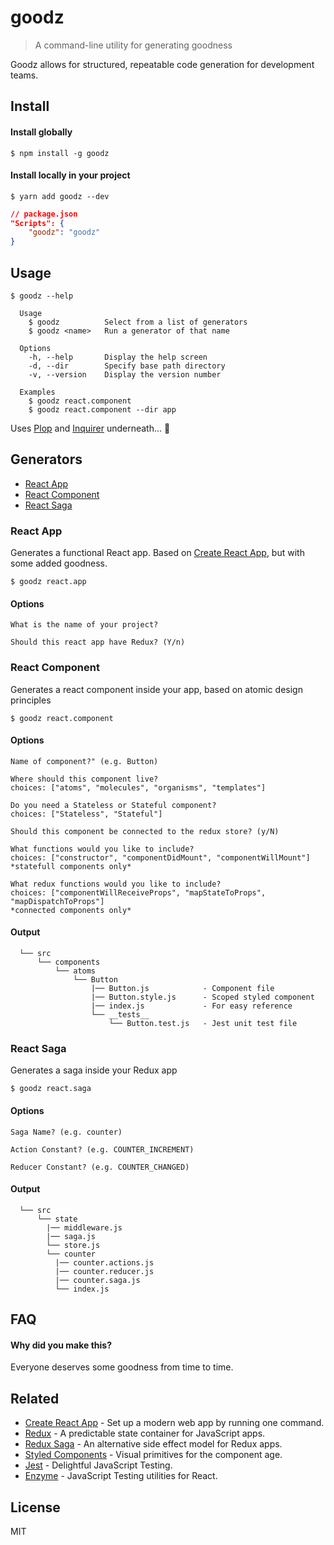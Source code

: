 # goodz
> A command-line utility for generating goodness

Goodz allows for structured, repeatable code generation for development teams.


## Install
#### Install globally

```
$ npm install -g goodz
```
#### Install locally in your project

```
$ yarn add goodz --dev
```
```json
// package.json
"Scripts": {
    "goodz": "goodz"
}
```


## Usage

```
$ goodz --help

  Usage
    $ goodz          Select from a list of generators
    $ goodz <name>   Run a generator of that name

  Options
    -h, --help       Display the help screen
    -d, --dir        Specify base path directory
    -v, --version    Display the version number

  Examples
    $ goodz react.component
    $ goodz react.component --dir app
```
Uses [Plop](https://github.com/amwmedia/plop) and [Inquirer](https://github.com/SBoudrias/Inquirer.js) underneath... :raised_hands:


## Generators

- [React App](#react-app)
- [React Component](#react-component)
- [React Saga](#react-saga)


### <a id="react-app"></a>React App
Generates a functional React app.  Based on [Create React App](https://github.com/facebook/create-react-app), but with some added goodness.
```
$ goodz react.app
```
#### Options
```
What is the name of your project?

Should this react app have Redux? (Y/n)
```


### <a id="react-component"></a>React Component
Generates a react component inside your app, based on atomic design principles
```
$ goodz react.component
```
#### Options
```
Name of component?" (e.g. Button)

Where should this component live?
choices: ["atoms", "molecules", "organisms", "templates"]

Do you need a Stateless or Stateful component?
choices: ["Stateless", "Stateful"]

Should this component be connected to the redux store? (y/N)

What functions would you like to include?
choices: ["constructor", "componentDidMount", "componentWillMount"]
*statefull components only*

What redux functions would you like to include?
choices: ["componentWillReceiveProps", "mapStateToProps", "mapDispatchToProps"]
*connected components only*
```
#### Output
```
  └── src      
      └── components                
          └── atoms
              └── Button
                  |── Button.js            - Component file
                  |── Button.style.js      - Scoped styled component
                  |── index.js             - For easy reference
                  └── __tests__
                      └── Button.test.js   - Jest unit test file
```


### <a id="react-saga"></a>React Saga
Generates a saga inside your Redux app
```
$ goodz react.saga
```
#### Options
```
Saga Name? (e.g. counter)

Action Constant? (e.g. COUNTER_INCREMENT)

Reducer Constant? (e.g. COUNTER_CHANGED)
```
#### Output
```
  └── src      
      └── state                
        |── middleware.js
        |── saga.js
        └── store.js
        └── counter                
          |── counter.actions.js
          |── counter.reducer.js
          |── counter.saga.js
          └── index.js
```


## FAQ

#### Why did you make this?

Everyone deserves some goodness from time to time.


## Related

- [Create React App](https://github.com/facebook/create-react-app) - Set up a modern web app by running one command.
- [Redux](https://github.com/reduxjs/redux) - A predictable state container for JavaScript apps.
- [Redux Saga](https://github.com/redux-saga/redux-saga/) - An alternative side effect model for Redux apps.
- [Styled Components](https://github.com/styled-components) - Visual primitives for the component age.
- [Jest](https://github.com/facebook/jest) - Delightful JavaScript Testing.
- [Enzyme](https://github.com/airbnb/enzyme) - JavaScript Testing utilities for React.


## License

MIT